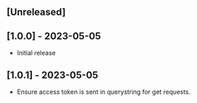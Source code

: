 ## [Unreleased]

## [1.0.0] - 2023-05-05

- Initial release

## [1.0.1] - 2023-05-05

-  Ensure access token is sent in querystring for get requests.